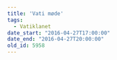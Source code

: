 ```yaml
---
title: 'Vati møde'
tags:
  - Vatiklanet
date_start: "2016-04-27T17:00:00"
date_end: "2016-04-27T20:00:00"
old_id: 5958
---
```

